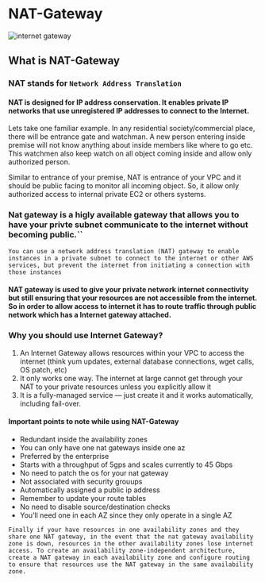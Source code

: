 # NAT-Gateway

![internet gateway](https://user-images.githubusercontent.com/24816990/71585599-76776600-2b17-11ea-970d-23401c6c32f5.png)


## What is NAT-Gateway
  ### NAT stands for `Network Address Translation`
  ####  NAT is designed for IP address conservation. It enables private IP networks that use unregistered IP addresses to connect to the Internet.

Lets take one familiar example. In any residential society/commercial place, there will be entrance gate and watchman. A new person entering inside premise will not know anything about inside members like where to go etc. This watchmen also keep watch on all object coming inside and allow only authorized person.

Similar to entrance of your premise, NAT is entrance of your VPC and it should be public facing to monitor all incoming object. So, it allow only authorized access to internal private EC2 or others systems.

### Nat gateway is a higly available gateway that allows you to have your privte subnet communicate to the internet without becoming public.``

 `You can use a network address translation (NAT) gateway to enable instances in a private subnet to connect to the internet or other AWS services, but prevent the internet from initiating a connection with those instances`

 #### NAT gateway is used to give your private network internet connectivity but still ensuring that your resources are not accessible from the internet. So in order to allow access to internet it has to route traffic through public network which has a Internet gateway attached.

 ### Why you should use Internet Gateway?
 1. An Internet Gateway allows resources within your VPC to access the internet (think yum updates, external database connections, wget calls, OS patch, etc)
 2. It only works one way. The internet at large cannot get through your NAT to your private resources unless you explicitly allow it
 3. It is a fully-managed service — just create it and it works automatically, including fail-over.

#### Important points to note while using NAT-Gateway
- Redundant inside the availability zones
- You can only have one nat gateways inside one az 
- Preferred by the enterprise 
- Starts with a throughput of 5gps and scales currently to 45 Gbps
- No need to patch the os for your nat gateway 
- Not associated with security grouups 
- Automatically assigned a public ip address
- Remember to update your route tables 
- No need to disable source/destination checks
- You’ll need one in each AZ since they only operate in a single AZ

``Finally if your have resources in one availability zones and they share one NAT gateway, in the event that the nat gateway availability zone is down, resources in the other availability zones lose internet access. To create an availability zone-independent architecture, create a NAT gateway in each availability zone and configure routing to ensure that resources use the NAT gateway in the same availability zone.``





